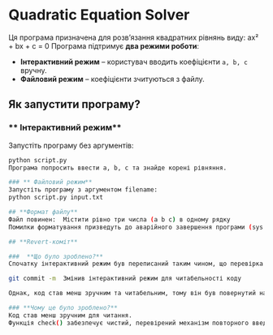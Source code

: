 # Quadratic Equation Solver
Ця програма призначена для розв’язання квадратних рівнянь виду:
ax² + bx + c = 0
Програма підтримує **два режими роботи**:
- **Інтерактивний режим** – користувач вводить коефіцієнти `a, b, c` вручну.
- **Файловий режим** – коефіцієнти зчитуються з файлу.


## **Як запустити програму?**

### ** Інтерактивний режим**
Запустіть програму без аргументів:
```bash
python script.py
Програма попросить ввести a, b, c та знайде корені рівняння.

### ** Файловий режим**
Запустіть програму з аргументом filename:
python script.py input.txt

## **Формат файлу**
Файл повинен:  Містити рівно три числа (a b c) в одному рядку
Помилки форматування призведуть до аварійного завершення програми (sys.exit(1)).

## **Revert-коміт**

###  **Що було зроблено?**
Спочатку інтерактивний режим був переписаний таким чином, що перевірка введення a, b, c відбувалася без окремої функції check().

git commit -m  Змінив інтерактивний режим для читабельності коду

Однак, код став менш зручним та читабельним, тому він був повернутий назад через git revert.

### **Чому це було зроблено?**
Код став менш зручним для читання.
Функція check() забезпечує чистий, перевірений механізм повторного введення.
